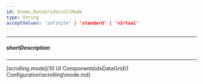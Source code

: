 ```yaml
---
id: Enums.DataGridScrollMode
type: String
acceptValues: 'infinite' | 'standard' | 'virtual'
---
```

---
##### shortDescription
<!-- Description goes here -->

---
<!-- Description goes here -->
[scrolling.mode](10 UI Components\dxDataGrid\1 Configuration\scrolling\mode.md)